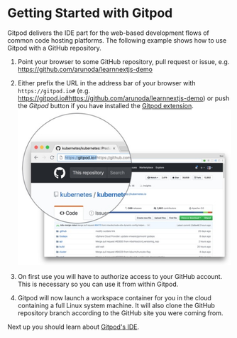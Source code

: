 # Getting Started with Gitpod

Gitpod delivers the IDE part for the web-based development flows of common code hosting platforms. The following example 
shows how to use Gitpod with a GitHub repository.

1. Point your browser to some GitHub repository, pull request or issue, e.g. https://github.com/arunoda/learnnextjs-demo
2. Either prefix the URL in the address bar of your browser with `https://gitpod.io#` (e.g. https://gitpod.io#https://github.com/arunoda/learnnextjs-demo) or push the _Gitpod_ button if you 
have installed the [Gitpod extension](20_Browser_Extension.md). ![](./images/gitpod_prefix.jpg)

3. On first use you will have to authorize access to your GitHub account. This is necessary so you can use it from within Gitpod.
4. Gitpod will now launch a workspace container for you in the cloud containing a full Linux system machine. It will also clone the GitHub repository branch 
according to the GitHub site you were coming from.

Next up you should learn about [Gitpod's IDE](./50_IDE.html).